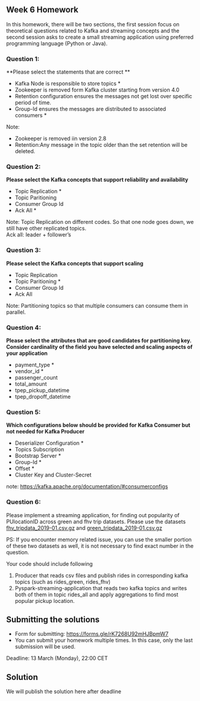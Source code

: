 ## Week 6 Homework 

In this homework, there will be two sections, the first session focus on theoretical questions related to Kafka 
and streaming concepts and the second session asks to create a small streaming application using preferred 
programming language (Python or Java).

### Question 1: 

**Please select the statements that are correct **
- Kafka Node is responsible to store topics    *
- Zookeeper is removed form Kafka cluster starting from version 4.0
- Retention configuration ensures the messages not get lost over specific period of time.
- Group-Id ensures the messages are distributed to associated consumers *

Note:
- Zookeeper is removed iin version 2.8
- Retention:Any message in the topic older than the set retention will be deleted. 


### Question 2: 

**Please select the Kafka concepts that support reliability and availability**

- Topic Replication *
- Topic Paritioning 
- Consumer Group Id
- Ack All *

Note:
Topic Replication on different codes. So that one node goes down, we still have other replicated topics.   
Ack all: leader + follower’s

### Question 3: 

**Please select the Kafka concepts that support scaling**  

- Topic Replication
- Topic Paritioning   * 
- Consumer Group Id 
- Ack All

Note: 
Partitioning topics so that multiple consumers can consume them in parallel. 

### Question 4: 

**Please select the attributes that are good candidates for partitioning key. 
Consider cardinality of the field you have selected and scaling aspects of your application**  

- payment_type   *
- vendor_id     *
- passenger_count
- total_amount
- tpep_pickup_datetime 
- tpep_dropoff_datetime


### Question 5: 

**Which configurations below should be provided for Kafka Consumer but not needed for Kafka Producer**

- Deserializer Configuration  * 
- Topics Subscription
- Bootstrap Server  *
- Group-Id  * 
- Offset *
- Cluster Key and Cluster-Secret


note:
https://kafka.apache.org/documentation/#consumerconfigs 

### Question 6:

Please implement a streaming application, for finding out popularity of PUlocationID across green and fhv trip datasets.
Please use the datasets [fhv_tripdata_2019-01.csv.gz](https://github.com/DataTalksClub/nyc-tlc-data/releases/tag/fhv) 
and [green_tripdata_2019-01.csv.gz](https://github.com/DataTalksClub/nyc-tlc-data/releases/tag/green)

PS: If you encounter memory related issue, you can use the smaller portion of these two datasets as well, 
it is not necessary to find exact number in the  question.

Your code should include following
1. Producer that reads csv files and publish rides in corresponding kafka topics (such as rides_green, rides_fhv)
2. Pyspark-streaming-application that reads two kafka topics
   and writes both of them in topic rides_all and apply aggregations to find most popular pickup location.

   
## Submitting the solutions

* Form for submitting: https://forms.gle/rK7268U92mHJBpmW7
* You can submit your homework multiple times. In this case, only the last submission will be used. 

Deadline: 13 March (Monday), 22:00 CET


## Solution

We will publish the solution here after deadline
